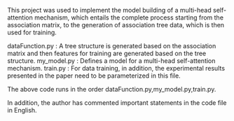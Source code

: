 This project was used to implement the model building of a multi-head self-attention mechanism, which entails the complete process starting from the association matrix, to the generation of association tree data, which is then used for training.

dataFunction.py : A tree structure is generated based on the association matrix and then features for training are generated based on the tree structure.
my_model.py : Defines a model for a multi-head self-attention mechanism.
train.py : For data training, in addition, the experimental results presented in the paper need to be parameterized in this file.

The above code runs in the order dataFunction.py,my_model.py,train.py.

In addition, the author has commented important statements in the code file in English.
